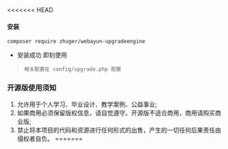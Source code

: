 <<<<<<< HEAD

#### 安装


```
composer require zhuger/webayun-upgradeengine
```

- 安装成功 即刻使用 
> `相关配置在 config/upgrade.php 配置`
### 开源版使用须知

1. 允许用于个人学习、毕业设计、教学案例、公益事业;
1. 如果商用必须保留版权信息，请自觉遵守。开源版不适合商用，商用请购买商业版;
1. 禁止将本项目的代码和资源进行任何形式的出售，产生的一切任何后果责任由侵权者自负。
=======
